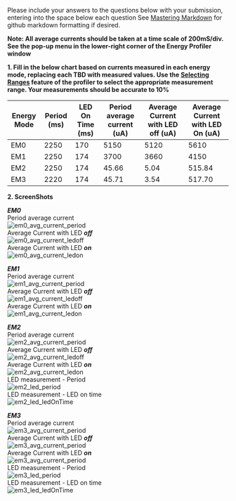 Please include your answers to the questions below with your submission, entering into the space below each question
See [Mastering Markdown](https://guides.github.com/features/mastering-markdown/) for github markdown formatting if desired.

**Note: All average currents should be taken at a time scale of 200mS/div. See the pop-up menu in the lower-right corner of the Energy Profiler window**

**1. Fill in the below chart based on currents measured in each energy mode, replacing each TBD with measured values.  Use the [Selecting Ranges](https://www.silabs.com/documents/public/user-guides/ug343-multinode-energy-profiler.pdf) feature of the profiler to select the appropriate measurement range.  Your measurements should be accurate to 10%**

Energy Mode | Period (ms) | LED On Time (ms) |Period average current (uA) | Average Current with LED off (uA) | Average Current with LED On (uA)
------------| ------------|------------------|----------------------------|-----------------------------------|---------------------------------
EM0         |    2250     |       170        |          5150              |           5120                    |         5610
EM1         |    2250     |       174        |          3700              |           3660                    |         4150
EM2         |    2250     |       174        |          45.66             |           5.04                    |         515.84
EM3         |    2220     |       174        |          45.71             |           3.54                    |         517.70



**2. ScreenShots**  

***EM0***  
Period average current    
![em0_avg_current_period][em0_avg_current_period]  
Average Current with LED ***off***  
![em0_avg_current_ledoff][em0_avg_current_ledoff]  
Average Current with LED ***on***  
![em0_avg_current_ledon][em0_avg_current_ledon]  

***EM1***  
Period average current    
![em1_avg_current_period][em1_avg_current_period]  
Average Current with LED ***off***  
![em1_avg_current_ledoff][em1_avg_current_ledoff]  
Average Current with LED ***on***  
![em1_avg_current_ledon][em1_avg_current_ledon]  

***EM2***  
Period average current  
![em2_avg_current_period][em2_avg_current_period]  
Average Current with LED ***off***  
![em2_avg_current_ledoff][em2_avg_current_ledoff]  
Average Current with LED ***on***  
![em2_avg_current_ledon][em2_avg_current_ledon]   
LED measurement - Period   
![em2_led_period][em2_led_period]  
LED measurement - LED on time   
![em2_led_ledOnTime][em2_led_ledOnTime]  

***EM3***  
Period average current    
![em3_avg_current_period][em3_avg_current_period]  
Average Current with LED ***off***  
![em3_avg_current_period][em3_avg_current_ledoff]   
Average Current with LED ***on***  
![em3_avg_current_period][em3_avg_current_ledon]   
LED measurement - Period   
![em3_led_period][em3_led_period]  
LED measurement - LED on time   
![em3_led_ledOnTime][em3_led_ledOnTime]  

[em0_avg_current_period]: screenshots/em0_avg_current_period.jpg "em0_avg_current_period"
[em0_avg_current_ledoff]: screenshots/em0_avg_current_ledoff.jpg "em0_avg_current_ledoff"
[em0_avg_current_ledon]: screenshots/em0_avg_current_ledon.jpg "em0_avg_current_ledon"

[em1_avg_current_period]: screenshots/em1_avg_current_period.jpg "em1_avg_current_period"
[em1_avg_current_ledoff]: screenshots/em1_avg_current_ledoff.jpg "em1_avg_current_ledoff"
[em1_avg_current_ledon]: screenshots/em1_avg_current_ledon.jpg "em1_avg_current_ledon"

[em2_avg_current_period]: screenshots/em2_avg_current_period.jpg "em2_avg_current_period"
[em2_avg_current_ledoff]: screenshots/em2_avg_current_ledoff.jpg "em2_avg_current_ledoff"
[em2_avg_current_ledon]: screenshots/em2_avg_current_ledon.jpg "em2_avg_current_ledon"
[em2_led_period]: screenshots/em2_led_period.jpg "em2_led_period"
[em2_led_ledOnTime]: screenshots/em2_led_ledOnTime.jpg "em2_led_ledOnTime"

[em3_avg_current_period]: screenshots/em3_avg_current_period.jpg "em3_avg_current_period"
[em3_avg_current_ledoff]: screenshots/em3_avg_current_ledoff.jpg "em3_avg_current_ledoff"
[em3_avg_current_ledon]: screenshots/em3_avg_current_ledon.jpg "em3_avg_current_ledon"
[em3_led_period]: screenshots/em3_led_period.jpg "em3_led_period"
[em3_led_ledOnTime]: screenshots/em3_led_ledOnTime.jpg "em3_led_ledOnTime"
